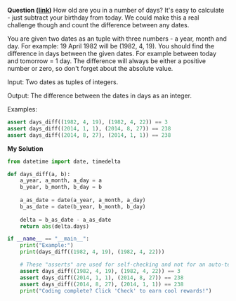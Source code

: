 **Question ([link](https://py.checkio.org/en/mission/days-diff/))**
How old are you in a number of days? It's easy to calculate - just subtract your birthday from today. We could make this a real challenge though and count the difference between any dates.

You are given two dates as an tuple with three numbers - a year, month and day. For example: 19 April 1982 will be (1982, 4, 19). You should find the difference in days between the given dates. For example between today and tomorrow = 1 day. The difference will always be either a positive number or zero, so don't forget about the absolute value.

Input: Two dates as tuples of integers.

Output: The difference between the dates in days as an integer.

Examples:

```python
assert days_diff((1982, 4, 19), (1982, 4, 22)) == 3
assert days_diff((2014, 1, 1), (2014, 8, 27)) == 238
assert days_diff((2014, 8, 27), (2014, 1, 1)) == 238
```

**My Solution**

```python
from datetime import date, timedelta

def days_diff(a, b):   
    a_year, a_month, a_day = a
    b_year, b_month, b_day = b
    
    a_as_date = date(a_year, a_month, a_day)
    b_as_date = date(b_year, b_month, b_day)
    
    delta = b_as_date - a_as_date
    return abs(delta.days)

if __name__ == "__main__":
    print("Example:")
    print(days_diff((1982, 4, 19), (1982, 4, 22)))

    # These "asserts" are used for self-checking and not for an auto-testing
    assert days_diff((1982, 4, 19), (1982, 4, 22)) == 3
    assert days_diff((2014, 1, 1), (2014, 8, 27)) == 238
    assert days_diff((2014, 8, 27), (2014, 1, 1)) == 238
    print("Coding complete? Click 'Check' to earn cool rewards!")
